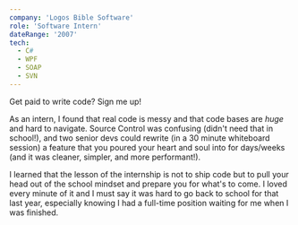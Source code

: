 ```yaml
---
company: 'Logos Bible Software'
role: 'Software Intern'
dateRange: '2007'
tech:
  - C#
  - WPF
  - SOAP
  - SVN
---
```


Get paid to write code? Sign me up!

As an intern, I found that real code is messy and that code bases are *huge* and hard to navigate. Source Control was confusing (didn't need that in school!), and two senior devs could rewrite (in a 30 minute whiteboard session) a feature that you poured your heart and soul into for days/weeks (and it was cleaner, simpler, and more performant!).

I learned that the lesson of the internship is not to ship code but to pull your head out of the school mindset and prepare you for what's to come. I loved every minute of it and I must say it was hard to go back to school for that last year, especially knowing I had a full-time position waiting for me when I was finished.
